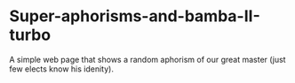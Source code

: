 # Super-aphorisms-and-bamba-II-turbo
A simple web page that shows a random aphorism of our great master (just few elects know his idenity).

